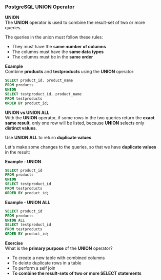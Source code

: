 
### PostgreSQL UNION Operator

**UNION**  
The **UNION** operator is used to combine the result-set of two or more queries.

The queries in the union must follow these rules:  
- They must have the **same number of columns**  
- The columns must have the **same data types**  
- The columns must be in the **same order**  

**Example**  
Combine **products** and **testproducts** using the **UNION** operator:  

```sql
SELECT product_id, product_name
FROM products
UNION
SELECT testproduct_id, product_name
FROM testproducts
ORDER BY product_id;
```

**UNION vs UNION ALL**  
With the **UNION** operator, if some rows in the two queries return the **exact same result**, only one row will be listed, because **UNION** selects only **distinct values**.  

Use **UNION ALL** to return **duplicate values**.  

Let's make some changes to the queries, so that we have **duplicate values** in the result:  

**Example - UNION**  
```sql
SELECT product_id
FROM products
UNION
SELECT testproduct_id
FROM testproducts
ORDER BY product_id;
```

**Example - UNION ALL**  
```sql
SELECT product_id
FROM products
UNION ALL
SELECT testproduct_id
FROM testproducts
ORDER BY product_id;
```

**Exercise**  
What is the **primary purpose** of the **UNION** operator?  

- To create a new table with combined columns  
- To delete duplicate rows in a table  
- To perform a self join  
- **To combine the result-sets of two or more SELECT statements**  
